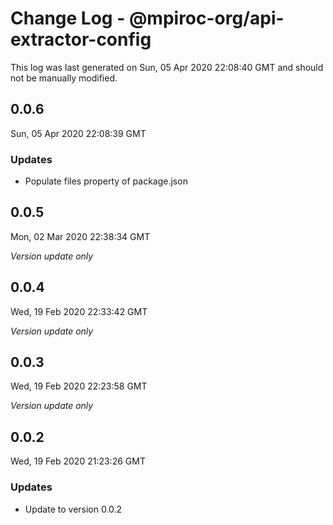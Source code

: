 # Change Log - @mpiroc-org/api-extractor-config

This log was last generated on Sun, 05 Apr 2020 22:08:40 GMT and should not be manually modified.

## 0.0.6
Sun, 05 Apr 2020 22:08:39 GMT

### Updates

- Populate files property of package.json

## 0.0.5
Mon, 02 Mar 2020 22:38:34 GMT

*Version update only*

## 0.0.4
Wed, 19 Feb 2020 22:33:42 GMT

*Version update only*

## 0.0.3
Wed, 19 Feb 2020 22:23:58 GMT

*Version update only*

## 0.0.2
Wed, 19 Feb 2020 21:23:26 GMT

### Updates

- Update to version 0.0.2

